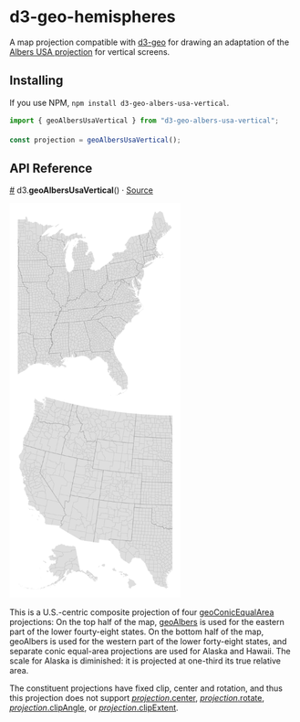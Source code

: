 # d3-geo-hemispheres

A map projection compatible with [d3-geo](https://d3js.org/d3-geo) for drawing an adaptation of the [Albers USA projection](https://d3js.org/d3-geo/conic#geoAlbersUsa) for vertical screens.

## Installing

If you use NPM, `npm install d3-geo-albers-usa-vertical`.

```js
import { geoAlbersUsaVertical } from "d3-geo-albers-usa-vertical";

const projection = geoAlbersUsaVertical();
```

## API Reference

<a name="geoAlbersUsaVertical" href="#geoAlbersUsaVertical">#</a> d3.<b>geoAlbersUsaVertical</b>() · [Source](https://github.com/HarryStevens/d3-geo-albers-usa-vertical/blob/main/src/index.js)

<img src="img/albers-usa-vertical.png" width="300" height="691">

This is a U.S.-centric composite projection of four [geoConicEqualArea](https://d3js.org/d3-geo/conic#geoConicEqualArea) projections: On the top half of the map, [geoAlbers](https://d3js.org/d3-geo/conic#geoAlbers) is used for the eastern part of the lower fourty-eight states. On the bottom half of the map, geoAlbers is used for the western part of the lower forty-eight states, and separate conic equal-area projections are used for Alaska and Hawaii. The scale for Alaska is diminished: it is projected at one-third its true relative area.

The constituent projections have fixed clip, center and rotation, and thus this projection does not support [<i>projection</i>.center](https://d3js.org/d3-geo/projection#projection_center), [<i>projection</i>.rotate](https://d3js.org/d3-geo/projection#projection_rotate), [<i>projection</i>.clipAngle](https://d3js.org/d3-geo/projection#projection_clipAngle), or [<i>projection</i>.clipExtent](https://d3js.org/d3-geo/projection#projection_clipExtent).